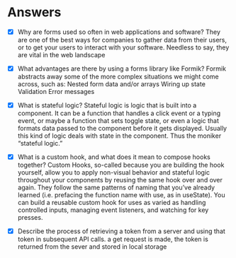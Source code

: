 # Answers

- [x] Why are forms used so often in web applications and software?
      They are one of the best ways for companies to gather data from their users, or to get your users to interact with your software. Needless to say, they are vital in the web landscape

- [x] What advantages are there by using a forms library like Formik?
      Formik abstracts away some of the more complex situations we might come across, such as:
      Nested form data and/or arrays
      Wiring up state
      Validation
      Error messages

- [x] What is stateful logic?
      Stateful logic is logic that is built into a component. It can be a function that handles a click event or a typing event, or maybe a function that sets toggle state, or even a logic that formats data passed to the component before it gets displayed. Usually this kind of logic deals with state in the component. Thus the moniker “stateful logic.”

- [x] What is a custom hook, and what does it mean to compose hooks together?
      Custom Hooks, so-called because you are building the hook yourself, allow you to apply non-visual behavior and stateful logic throughout your components by reusing the same hook over and over again. They follow the same patterns of naming that you’ve already learned (i.e. prefacing the function name with use, as in useState). You can build a reusable custom hook for uses as varied as handling controlled inputs, managing event listeners, and watching for key presses.

- [x] Describe the process of retrieving a token from a server and using that token in subsequent API calls.
      a get request is made, the token is returned from the sever and stored in local storage
